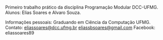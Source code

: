 Primeiro trabalho prático da disciplina Programação Modular DCC-UFMG.
Alunos: Elias Soares e Alvaro Souza.

Informações pessoais: Graduando em Ciência da Computação UFMG. Contato: eliassoares@dcc.ufmg.br eliassbsoares@gmail.com Facebook: eliassoares89

